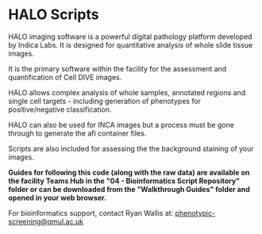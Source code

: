 # HALO Scripts

HALO imaging software is a powerful digital pathology platform developed by Indica Labs. It is designed for quantitative analysis of whole slide tissue images.

It is the primary software within the facility for the assessment and quantification of Cell DIVE images.

HALO allows complex analysis of whole samples, annotated regions and single cell targets - including generation of phenotypes for positive/negative classification.

HALO can also be used for INCA images but a process must be gone through to generate the afi container files.

Scripts are also included for assessing the the background staining of your images. 

**Guides for following this code (along with the raw data) are available on the facility Teams Hub in the "04 - Bioinformatics Script Repository" folder or can be downloaded from the "Walkthrough Guides" folder and opened in your web browser.**

For bioinformatics support, contact Ryan Wallis at: phenotypic-screening@qmul.ac.uk

